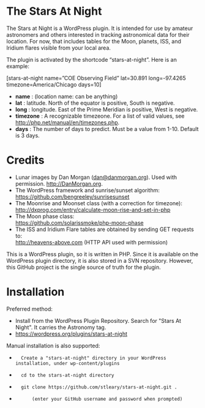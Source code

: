 # The Stars At Night
The Stars at Night is a WordPress plugin. It is intended for use by amateur astronomers and others interested in tracking astronomical data for their location. For now, that includes tables for the Moon, planets, ISS, and Iridium flares visible from your local area. 

The plugin is activated by the shortcode “stars-at-night”. Here is an example:

\[stars-at-night name=”COE Observing Field” lat=30.891 long=-97.4265 timezone=America/Chicago days=10\]

* **name** : (location name: can be anything)
* **lat** : latitude. North of the equator is positive, South is negative. 
* **long** : longitude. East of the Prime Meridian is positive, West is negative. 
* **timezone** : A recognizable timezeone. For a list of valid values, see http://php.net/manual/en/timezones.php. 
* **days** : The number of days to predict. Must be a value from 1-10. Default is 3 days.

# Credits

* Lunar images by Dan Morgan (dan@danmorgan.org). Used with permission. http://DanMorgan.org.
* The WordPress framework and sunrise/sunset algorithm:
https://github.com/bengreeley/sunrisesunset
* The Moonrise and Moonset class (with a correction for timezone): <br>
http://dxprog.com/entry/calculate-moon-rise-and-set-in-php
* The Moon phase class:<br>
https://github.com/solarissmoke/php-moon-phase 
* The ISS and Iridium Flare tables are obtained by sending GET requests to:<br>
http://heavens-above.com (HTTP API used with permission)

This is a WordPress plugin, so it is written in PHP. Since it is available on the WordPress plugin directory, it is also stored in a SVN repository. However, this GitHub project is the single source of truth for the plugin.

# Installation
Preferred method: 
* Install from the WordPress Plugin Repository. Search for "Stars At Night". It carries the Astronomy tag.
* https://wordpress.org/plugins/stars-at-night

Manual installation is also supported:
*       Create a "stars-at-night" directory in your WordPress installation, under wp-content/plugins
*       cd to the stars-at-night directory
*       git clone https://github.com/stleary/stars-at-night.git .
*           (enter your GitHub username and password when prompted)
 
